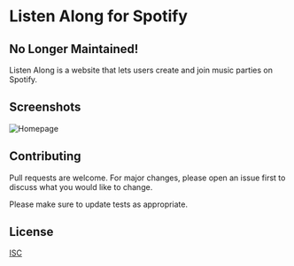 # Listen Along for Spotify
## No Longer Maintained!


Listen Along is a website that lets users create and join music parties on Spotify.

## Screenshots
![Homepage](https://i.imgur.com/UFyp8Gn.png)


## Contributing
Pull requests are welcome. For major changes, please open an issue first to discuss what you would like to change.

Please make sure to update tests as appropriate.

## License
[ISC](https://choosealicense.com/licenses/isc/)
